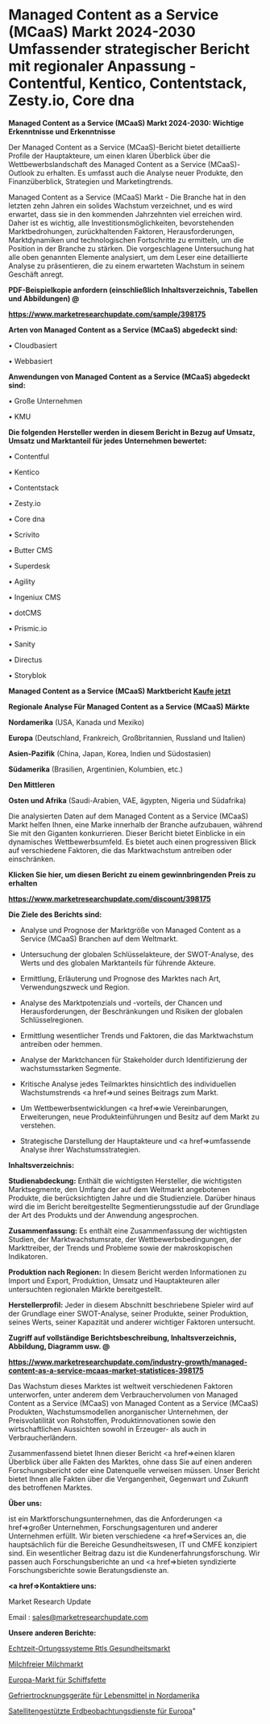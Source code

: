 # Managed Content as a Service (MCaaS) Markt 2024-2030 Umfassender strategischer Bericht mit regionaler Anpassung - Contentful, Kentico, Contentstack, Zesty.io, Core dna

<strong>Managed Content as a Service (MCaaS) Markt 2024-2030: Wichtige Erkenntnisse und Erkenntnisse</strong>

Der Managed Content as a Service (MCaaS)-Bericht bietet detaillierte Profile der Hauptakteure, um einen klaren Überblick über die Wettbewerbslandschaft des Managed Content as a Service (MCaaS)-Outlook zu erhalten. Es umfasst auch die Analyse neuer Produkte, den Finanzüberblick, Strategien und Marketingtrends.

Managed Content as a Service (MCaaS) Markt - Die Branche hat in den letzten zehn Jahren ein solides Wachstum verzeichnet, und es wird erwartet, dass sie in den kommenden Jahrzehnten viel erreichen wird. Daher ist es wichtig, alle Investitionsmöglichkeiten, bevorstehenden Marktbedrohungen, zurückhaltenden Faktoren, Herausforderungen, Marktdynamiken und technologischen Fortschritte zu ermitteln, um die Position in der Branche zu stärken. Die vorgeschlagene Untersuchung hat alle oben genannten Elemente analysiert, um dem Leser eine detaillierte Analyse zu präsentieren, die zu einem erwarteten Wachstum in seinem Geschäft anregt.



<strong><b>PDF-Beispielkopie anfordern (einschließlich Inhaltsverzeichnis, Tabellen und Abbildungen) @ </b></strong>

<strong><a href=https://www.marketresearchupdate.com/sample/398175>

<strong>https://www.marketresearchupdate.com/sample/398175</u></a></strong></strong>



<strong>Arten von Managed Content as a Service (MCaaS) abgedeckt sind:</strong>

• Cloudbasiert

• Webbasiert



<strong>Anwendungen von Managed Content as a Service (MCaaS) abgedeckt sind:</strong>

• Große Unternehmen

• KMU



<strong>Die folgenden Hersteller werden in diesem Bericht in Bezug auf Umsatz, Umsatz und Marktanteil für jedes Unternehmen bewertet:</strong>

• Contentful

• Kentico

• Contentstack

• Zesty.io

• Core dna

• Scrivito

• Butter CMS

• Superdesk

• Agility

• Ingeniux CMS

• dotCMS

• Prismic.io

• Sanity

• Directus

• Storyblok



<strong>Managed Content as a Service (MCaaS) Marktbericht <a href=https://www.marketresearchupdate.com/buynow/398175>Kaufe jetzt</a></strong>



<strong>Regionale Analyse Für Managed Content as a Service (MCaaS) Märkte</strong>



<strong>Nordamerika</strong> (USA, Kanada und Mexiko)



<strong>Europa</strong> (Deutschland, Frankreich, Großbritannien, Russland und Italien)



<strong>Asien-Pazifik</strong> (China, Japan, Korea, Indien und Südostasien)



<strong>Südamerika</strong> (Brasilien, Argentinien, Kolumbien, etc.)



<strong>Den Mittleren</strong> 

<strong>Osten und Afrika</strong> (Saudi-Arabien, VAE, ägypten, Nigeria und Südafrika)

Die analysierten Daten auf dem Managed Content as a Service (MCaaS) Markt helfen Ihnen, eine Marke innerhalb der Branche aufzubauen, während Sie mit den Giganten konkurrieren. Dieser Bericht bietet Einblicke in ein dynamisches Wettbewerbsumfeld. Es bietet auch einen progressiven Blick auf verschiedene Faktoren, die das Marktwachstum antreiben oder einschränken.



<strong>Klicken Sie hier, um diesen Bericht zu einem gewinnbringenden Preis zu erhalten
</strong>

<strong><a href=https://www.marketresearchupdate.com/discount/398175>https://www.marketresearchupdate.com/discount/398175</b></u></strong></a>



<strong>Die Ziele des Berichts sind:</strong>

- Analyse und Prognose der Marktgröße von Managed Content as a Service (MCaaS) Branchen auf dem Weltmarkt.

- Untersuchung der globalen Schlüsselakteure, der SWOT-Analyse, des Werts und des globalen Marktanteils für führende Akteure.

- Ermittlung, Erläuterung und Prognose des Marktes nach Art, Verwendungszweck und Region.

- Analyse des Marktpotenzials und -vorteils, der Chancen und Herausforderungen, der Beschränkungen und Risiken der globalen Schlüsselregionen.

- Ermittlung wesentlicher Trends und Faktoren, die das Marktwachstum antreiben oder hemmen.

- Analyse der Marktchancen für Stakeholder durch Identifizierung der wachstumsstarken Segmente.

- Kritische Analyse jedes Teilmarktes hinsichtlich des individuellen Wachstumstrends <a href=>und</a> seines Beitrags zum Markt.

- Um Wettbewerbsentwicklungen <a href=>wie</a> Vereinbarungen, Erweiterungen, neue Produkteinführungen und Besitz auf dem Markt zu verstehen.

- Strategische Darstellung der Hauptakteure und <a href=>umfas</a>sende Analyse ihrer Wachstumsstrategien.



<strong>Inhaltsverzeichnis:</strong>



<strong>Studienabdeckung:</strong> Enthält die wichtigsten Hersteller, die wichtigsten Marktsegmente, den Umfang der auf dem Weltmarkt angebotenen Produkte, die berücksichtigten Jahre und die Studienziele. Darüber hinaus wird die im Bericht bereitgestellte Segmentierungsstudie auf der Grundlage der Art des Produkts und der Anwendung angesprochen.



<strong>Zusammenfassung:</strong> Es enthält eine Zusammenfassung der wichtigsten Studien, der Marktwachstumsrate, der Wettbewerbsbedingungen, der Markttreiber, der Trends und Probleme sowie der makroskopischen Indikatoren.



<strong>Produktion nach Regionen:</strong> In diesem Bericht werden Informationen zu Import und Export, Produktion, Umsatz und Hauptakteuren aller untersuchten regionalen Märkte bereitgestellt.



<strong>Herstellerprofil:</strong> Jeder in diesem Abschnitt beschriebene Spieler wird auf der Grundlage einer SWOT-Analyse, seiner Produkte, seiner Produktion, seines Werts, seiner Kapazität und anderer wichtiger Faktoren untersucht.



<strong><b>Zugriff auf vollständige Berichtsbeschreibung, Inhaltsverzeichnis, Abbildung, Diagramm usw. @ </b></strong>

<strong><a href=https://www.marketresearchupdate.com/industry-growth/managed-content-as-a-service-mcaas-market-statistices-398175>https://www.marketresearchupdate.com/industry-growth/managed-content-as-a-service-mcaas-market-statistices-398175</a></strong>

Das Wachstum dieses Marktes ist weltweit verschiedenen Faktoren unterworfen, unter anderem dem Verbrauchervolumen von Managed Content as a Service (MCaaS) von Managed Content as a Service (MCaaS) Produkten, Wachstumsmodellen anorganischer Unternehmen, der Preisvolatilität von Rohstoffen, Produktinnovationen sowie den wirtschaftlichen Aussichten sowohl in Erzeuger- als auch in Verbraucherländern.

Zusammenfassend bietet Ihnen dieser Bericht <a href=>einen</a> klaren Überblick über alle Fakten des Marktes, ohne dass Sie auf einen anderen Forschungsbericht oder eine Datenquelle verweisen müssen. Unser Bericht bietet Ihnen alle Fakten über die Vergangenheit, Gegenwart und Zukunft des betroffenen Marktes.



<strong>Über uns:</strong>

 ist ein Marktforschungsunternehmen, das die Anforderungen <a href=>großer</a> Unternehmen, Forschungsagenturen und anderer Unternehmen erfüllt. Wir bieten verschiedene <a href=>Services</a> an, die hauptsächlich für die Bereiche Gesundheitswesen, IT und CMFE konzipiert sind. Ein wesentlicher Beitrag dazu ist die Kundenerfahrungsforschung. Wir passen auch Forschungsberichte an und <a href=>bieten</a> syndizierte Forschungsberichte sowie Beratungsdienste an.



<strong><a href=>Kontaktiere uns:</a></strong>

Market Research Update

Email : sales@marketresearchupdate.com



<strong>Unsere anderen Berichte:</strong>

<a href=https://www.linkedin.com/pulse/real-time-location-systems-rtls-healthcare-market-has>Echtzeit-Ortungssysteme Rtls Gesundheitsmarkt</a>

<a href=https://www.linkedin.com/pulse/dairy-free-milk-market-research-report-reveals-explosive>Milchfreier Milchmarkt</a>

<a href=https://www.linkedin.com/pulse/europe-marine-grease-market-size-trends-share-growth>Europa-Markt für Schiffsfette</a>

<a href=https://www.linkedin.com/pulse/north-america-food-freeze-drying-equipment>Gefriertrocknungsgeräte für Lebensmittel in Nordamerika</a>

<a href=https://www.linkedin.com/pulse/europe-satellite-based-earth-observation-services>Satellitengestützte Erdbeobachtungsdienste für Europa</a>"
